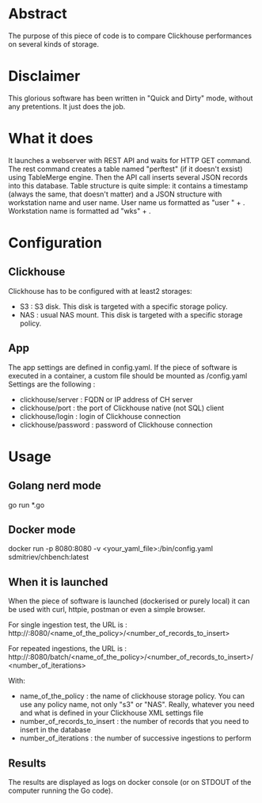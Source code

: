 # Abstract
The purpose of this piece of code is to compare Clickhouse performances on several kinds of storage.

# Disclaimer
This glorious software has been written in "Quick and Dirty" mode, without any pretentions. It just does the job.

# What it does
It launches a webserver with REST API and waits for HTTP GET command. The rest command creates a table named "perftest" (if it doesn't exsist) using TableMerge engine. Then the API call inserts several JSON records into this database. Table structure is quite simple: it contains a timestamp (always the same, that doesn't matter) and a JSON structure with workstation name and user name. User name us formatted as "user " + <iteration>. Workstation name is formatted ad "wks" + <iteration>.

# Configuration
## Clickhouse
Clickhouse has to be configured with at least2 storages:
- S3 : S3 disk. This disk is targeted with a specific storage policy.
- NAS : usual NAS mount. This disk is targeted with a specific storage policy.

## App
The app settings are defined in config.yaml. If the piece of software is executed in a container, a custom file should be mounted as /config.yaml
Settings are the following : 
- clickhouse/server : FQDN or IP address of CH server
- clickhouse/port : the port of Clickhouse native (not SQL) client
- clickhouse/login : login of Clickhouse connection
- clickhouse/password : password of Clickhouse connection

# Usage
## Golang nerd mode
go run *.go

## Docker mode
docker run -p 8080:8080 -v <your_yaml_file>:/bin/config.yaml sdmitriev/chbench:latest

## When it is launched
When the piece of software is launched (dockerised or purely local) it can be used with curl, httpie, postman or even a simple browser.

For single ingestion test, the URL is :
http://<destination>:8080/<name_of_the_policy>/<number_of_records_to_insert>

For repeated ingestions, the URL is :
http://<destination>:8080/batch/<name_of_the_policy>/<number_of_records_to_insert>/<number_of_iterations>

With:
- name_of_the_policy : the name of clickhouse storage policy. You can use any policy name, not only "s3" or "NAS". Really, whatever you need and what is defined in your Clickhouse XML settings file
- number_of_records_to_insert : the number of records that you need to insert in the database
- number_of_iterations : the number of successive ingestions to perform

## Results
The results are displayed as logs on docker console (or on STDOUT of the computer running the Go code).